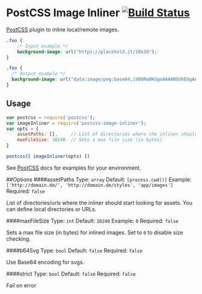 # PostCSS Image Inliner [![Build Status][ci-img]][ci]

[PostCSS] plugin to inline local/remote images.

[PostCSS]: https://github.com/postcss/postcss
[ci-img]:  https://travis-ci.org/bezoerb/postcss-image-inliner.svg
[ci]:      https://travis-ci.org/bezoerb/postcss-image-inliner

```css
.foo {
    /* Input example */
    background-image: url("https://placehold.it/10x10");
}
```

```css
.foo {
  /* Output example */
  background-image: url("data:image/png;base64,iVBORw0KGgoAAAANSUhEUgAAAAo ... ORK5CYII=");
}
```

## Usage

```js
var postcss = require('postcss');
var imageInliner = require('postcss-image-inliner');
var opts = {
    assetPaths: [],     // List of directories where the inliner should look for assets
    maxFileSize: 10240  // Sets a max file size (in bytes)
}

postcss([ imageInliner(opts) ])
```

See [PostCSS] docs for examples for your environment.

##Options
####assetPaths
Type: `array`
Default: `[process.cwd()]`
Example: `['http://domain.de/', 'http://domain.de/styles', 'app/images']`
Required: `false`

List of directories/urls where the inliner should start looking for assets.
You can define local directories or URLs.


####maxFileSize
Type: `int`
Default: `10240`
Example: `0`
Required: `false`

Sets a max file size (in bytes) for inlined images. Set to `0` to disable size checking.

####b64Svg
Type: `bool`
Default: `false`
Required: `false`

Use Base64 encoding for svgs.

####strict
Type: `bool`
Default: `false`
Required: `false`

Fail on error
